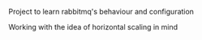 Project to learn rabbitmq's behaviour and configuration

Working with the idea of horizontal scaling in mind
